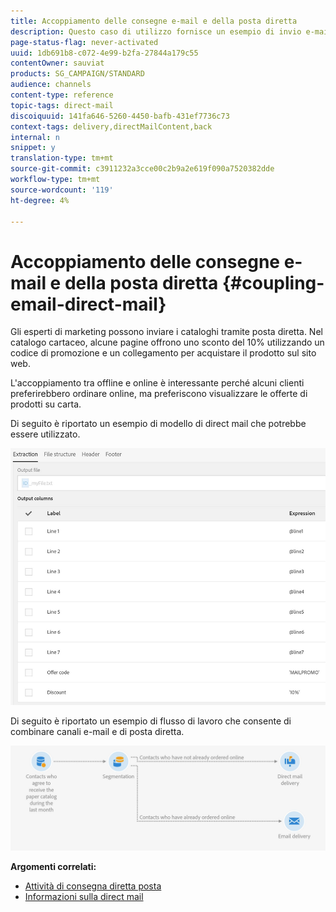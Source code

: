 ```yaml
---
title: Accoppiamento delle consegne e-mail e della posta diretta
description: Questo caso di utilizzo fornisce un esempio di invio e-mail e di posta diretta da un flusso di lavoro.
page-status-flag: never-activated
uuid: 1db691b8-c072-4e99-b2fa-27844a179c55
contentOwner: sauviat
products: SG_CAMPAIGN/STANDARD
audience: channels
content-type: reference
topic-tags: direct-mail
discoiquuid: 141fa646-5260-4450-bafb-431ef7736c73
context-tags: delivery,directMailContent,back
internal: n
snippet: y
translation-type: tm+mt
source-git-commit: c3911232a3cce00c2b9a2e619f090a7520382dde
workflow-type: tm+mt
source-wordcount: '119'
ht-degree: 4%

---
```



# Accoppiamento delle consegne e-mail e della posta diretta {#coupling-email-direct-mail}

Gli esperti di marketing possono inviare i cataloghi tramite posta diretta. Nel catalogo cartaceo, alcune pagine offrono uno sconto del 10% utilizzando un codice di promozione e un collegamento per acquistare il prodotto sul sito web.

L&#39;accoppiamento tra offline e online è interessante perché alcuni clienti preferirebbero ordinare online, ma preferiscono visualizzare le offerte di prodotti su carta.

Di seguito è riportato un esempio di modello di direct mail che potrebbe essere utilizzato.

![](assets/direct_mail_9.png)

Di seguito è riportato un esempio di flusso di lavoro che consente di combinare canali e-mail e di posta diretta.

![](assets/direct_mail_10.png)

**Argomenti correlati:**

* [Attività di consegna diretta posta](../../automating/using/direct-mail-delivery.md)
* [Informazioni sulla direct mail](../../channels/using/about-direct-mail.md)

